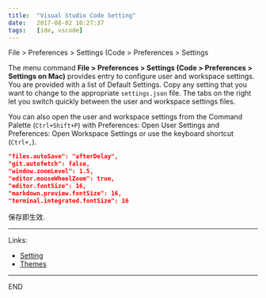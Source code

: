 ```yaml
---
title:  "Visual Studio Code Setting"
date:   2017-08-02 10:27:37
tags:   [ide, vscode]
---
```

File > Preferences > Settings (Code > Preferences > Settings

The menu command **File > Preferences > Settings (Code > Preferences > Settings on Mac)** provides entry to configure user and workspace settings. You are provided with a list of Default Settings. Copy any setting that you want to change to the appropriate `settings.json` file. The tabs on the right let you switch quickly between the user and workspace settings files.

You can also open the user and workspace settings from the Command Palette (`Ctrl+Shift+P`) with Preferences: Open User Settings and Preferences: Open Workspace Settings or use the keyboard shortcut (`Ctrl+,`).

```json
"files.autoSave": "afterDelay",
"git.autofetch": false,
"window.zoomLevel": 1.5,
"editor.mouseWheelZoom": true,
"editor.fontSize": 16,
"markdown.preview.fontSize": 16,
"terminal.integrated.fontSize": 16
```

保存即生效.

--- 
Links:
- [Setting](https://code.visualstudio.com/docs/getstarted/settings)
- [Themes](https://code.visualstudio.com/docs/getstarted/themes)

---
END
